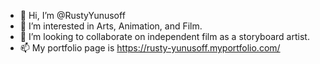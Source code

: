 - 👋 Hi, I’m @RustyYunusoff
- 👀 I’m interested in Arts, Animation, and Film.
- 💞️ I’m looking to collaborate on independent film as a storyboard artist.
- 📫 My portfolio page is https://rusty-yunusoff.myportfolio.com/
<!---
Hello! My name is Rusty Yunusoff. I'm a professional storyboard artist, illustrator, animator, and motion graphics designer. I'm a one-man show. I've worked on numerous animation and TV projects in Hollywood, including Golan the Insatiable (airing on FOX) and The Awesomes (streaming on Hulu). I've also worked with numerous ad agencies, including UNIT9, Paleo+Ignite, and Pacific Communications. The list of my clients include Disney, Amazon, Botox, Kroger, and Natrelle. My animated films have been submitted at festivals in Washington, D.C. (Best Animated Short), Rio de Janeiro, São Paulo, Munich, and Brussels. I love working with people and transforming the written word into a compelling visual story. Let's tell a story together!
--->
